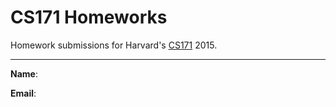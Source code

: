 CS171 Homeworks
===

Homework submissions for Harvard's [CS171](http://www.cs171.org/2015/index.html) 2015.

---

**Name**:

**Email**:
